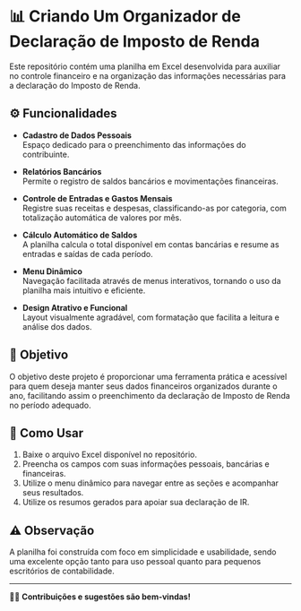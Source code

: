 # 📊 Criando Um Organizador de Declaração de Imposto de Renda

Este repositório contém uma planilha em Excel desenvolvida para auxiliar no controle financeiro e na organização das informações necessárias para a declaração do Imposto de Renda.

## ⚙️ Funcionalidades

- **Cadastro de Dados Pessoais**  
  Espaço dedicado para o preenchimento das informações do contribuinte.

- **Relatórios Bancários**  
  Permite o registro de saldos bancários e movimentações financeiras.

- **Controle de Entradas e Gastos Mensais**  
  Registre suas receitas e despesas, classificando-as por categoria, com totalização automática de valores por mês.

- **Cálculo Automático de Saldos**  
  A planilha calcula o total disponível em contas bancárias e resume as entradas e saídas de cada período.

- **Menu Dinâmico**  
  Navegação facilitada através de menus interativos, tornando o uso da planilha mais intuitivo e eficiente.

- **Design Atrativo e Funcional**  
  Layout visualmente agradável, com formatação que facilita a leitura e análise dos dados.

## 🎯 Objetivo

O objetivo deste projeto é proporcionar uma ferramenta prática e acessível para quem deseja manter seus dados financeiros organizados durante o ano, facilitando assim o preenchimento da declaração de Imposto de Renda no período adequado.

## 🚀 Como Usar

1. Baixe o arquivo Excel disponível no repositório.
2. Preencha os campos com suas informações pessoais, bancárias e financeiras.
3. Utilize o menu dinâmico para navegar entre as seções e acompanhar seus resultados.
4. Utilize os resumos gerados para apoiar sua declaração de IR.

## ⚠️ Observação

A planilha foi construída com foco em simplicidade e usabilidade, sendo uma excelente opção tanto para uso pessoal quanto para pequenos escritórios de contabilidade.

---

👨‍💻 **Contribuições e sugestões são bem-vindas!**
